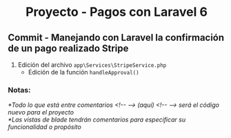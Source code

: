 
  <!-- Title -->
  <h1 align="center">Proyecto - Pagos con Laravel 6</h1>
  <!-- End Title -->

  <!-- Commit name -->
  <h2>Commit - <strong>Manejando con Laravel la confirmación de un pago realizado Stripe</strong></h2>
  <!-- End Commit name -->
  
  <!-- Commit instructions -->
  <ol>
    <li>
      Edición del archivo <code>app\Services\StripeService.php</code>
      <ul>
        <li>Edición de la función <code>handleApproval()</code></li>
      </ul>
    </li>
  </ol>
  <!-- End Commit instructions -->
  
  <!-- Notes -->
  <h3>Notas:</h3>
  <ul>
    
  </ul>
    
  <em>
    *Todo lo que está entre comentarios
    &lt;!-- --&gt; (aquí) &lt;!-- --&gt;
    será el código nuevo para el proyecto
  </em>
  <br>
  <em>
    *Las vistas de blade tendrán comentarios para especificar su funcionalidad o propósito
  </em>
  <!-- End notes -->